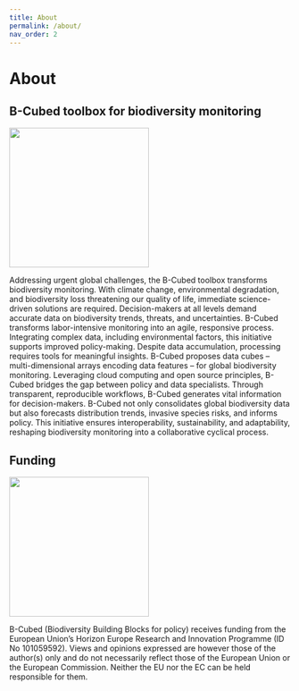 ```yaml
---
title: About
permalink: /about/
nav_order: 2
---
```


# About

## B-Cubed toolbox for biodiversity monitoring  

<div style="display: flex; align-items: center;">
  <img src="../assets/images/b3-logo.png" width="250;" style="margin-right:30px"> 
</div>

Addressing urgent global challenges, the B-Cubed toolbox transforms biodiversity monitoring. With climate change, environmental degradation, and biodiversity loss threatening our quality of life, immediate science-driven solutions are required. Decision-makers at all levels demand accurate data on biodiversity trends, threats, and uncertainties. B-Cubed transforms labor-intensive monitoring into an agile, responsive process. Integrating complex data, including environmental factors, this initiative supports improved policy-making. Despite data accumulation, processing requires tools for meaningful insights. B-Cubed proposes data cubes – multi-dimensional arrays encoding data features – for global biodiversity monitoring. Leveraging cloud computing and open source principles, B-Cubed bridges the gap between policy and data specialists. Through transparent, reproducible workflows, B-Cubed generates vital information for decision-makers. B-Cubed not only consolidates global biodiversity data but also forecasts distribution trends, invasive species risks, and informs policy. This initiative ensures interoperability, sustainability, and adaptability, reshaping biodiversity monitoring into a collaborative cyclical process.

## Funding

<img src="../assets/images/logo-eu.png" width="250;" style="margin-right:30px">  

B-Cubed (Biodiversity Building Blocks for policy) receives funding from the European Union’s Horizon Europe Research and Innovation Programme  (ID No 101059592). Views and opinions expressed are however those of the author(s) only and do not necessarily reflect those of the European Union or the European Commission. Neither the EU nor the EC can be held responsible for them.
